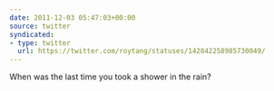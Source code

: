 ```yaml
---
date: 2011-12-03 05:47:03+00:00
source: twitter
syndicated:
- type: twitter
  url: https://twitter.com/roytang/statuses/142842258985730049/
---
```


When was the last time you took a shower in the rain?